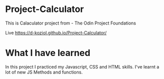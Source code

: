 # Project-Calculator
This is Calaculator project from - The Odin Project Foundations

Live  https://d-koziol.github.io/Project-Calculator/

# What I have learned
In this project I practiced my Javascript, CSS and HTML skills.
I've learnt a lot of new JS Methods and functions.
